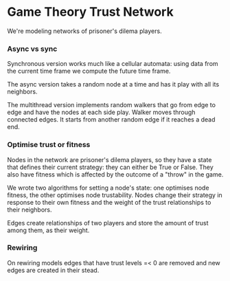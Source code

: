 # Game Theory Trust Network

We're modeling networks of prisoner's dilema players.


### Async vs sync

Synchronous version works much like a cellular automata: using data from the current time frame we compute the future time frame.

The async version takes a random node at a time and has it play with all its neighbors.

The multithread version implements random walkers that go from edge to edge and have the nodes at each side play. Walker moves through connected edges. It starts from another random edge if it reaches a dead end.




### Optimise trust or fitness

Nodes in the network are prisoner's dilema players, so they have a state that defines their current strategy: they can either be True or False. They also have fitness which is affected by the outcome of a "throw" in the game.

We wrote two algorithms for setting a node's state: one optimises node fitness, the other optimises node trustability. Nodes change their strategy in response to their own fitness and the weight of the trust relationships to their neighbors.

Edges create relationships of two players and store the amount of trust among them, as their weight.




### Rewiring

On rewiring models edges that have trust levels =< 0 are removed and new edges are created in their stead.
